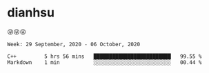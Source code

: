 
# dianhsu

:stuck_out_tongue_winking_eye::stuck_out_tongue_winking_eye::stuck_out_tongue_winking_eye:

<!--START_SECTION:waka-->
```text
Week: 29 September, 2020 - 06 October, 2020

C++         5 hrs 56 mins   █████████████████████████   99.55 % 
Markdown    1 min           ░░░░░░░░░░░░░░░░░░░░░░░░░   00.44 % 
```
<!--END_SECTION:waka-->
